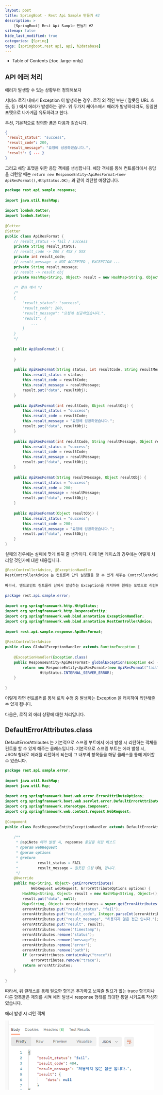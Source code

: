 ```yaml
---
layout: post
title: SpringBoot - Rest Api Sample 만들기 #2
description: >
    [SpringBoot] Rest Api Sample 만들기 #2
sitemap: false
hide_last_modified: true
categories: [Spring]
tags: [springboot,rest api, api, h2database]
---
```


- Table of Contents
{:toc .large-only}

## API 에러 처리
에러가 발생할 수 있는 상황부터 정의해보자

서비스 로직 내에서 Exception 이 발생하는 경우.
로직 외 적인 부분 ( 잘못된 URL 호출, 등 ) 에서 에러가 발생하는 경우.
위 두가지 케이스에서 에러가 발생하더라도, 동일한 포맷으로 나가게끔 유도하려고 한다.

우선, 기본적으로 정의한 폼은 다음과 같습니다.
```json
{
 "result_status": "success",
 "result_code": 200,
 "result_message": "요청에 성공하였습니다.",
 "result": { ... }
}
```


그리고 해당 포맷을 위한 응답 객체를 생성합니다. 해당 객체를 통해 컨트롤러에서 응답을 리턴할 때는 ```return new ResponseEntity<ApiResFormat>(new ApiResFormat(),HttpStatus.OK);``` 과 같이 리턴할 예정입니다.

```java
package rest.api.sample.response;

import java.util.HashMap;

import lombok.Getter;
import lombok.Setter;

@Getter
@Setter
public class ApiResFormat {
    // result_status -> fail / success
    private String result_status;
    // result_code -> 200 / 4XX / 5XX
    private int result_code;
    // result_message -> NOT ACCEPTED , EXCEPTION ...
    private String result_message;
    // result -> result obj
    private HashMap<String, Object> result = new HashMap<String, Object>();

    /* 결과 예시 */
    /* 
    {
        "result_status": "success",
        "result_code": 200,
        "result_message": "요청에 성공하였습니다.",
        "result": {
            ...
        }
    } 
    */

    public ApiResFormat() {

    }

    public ApiResFormat(String status, int resultCode, String resultMessage, Object resultObj) {
        this.result_status = status;
        this.result_code = resultCode;
        this.result_message = resultMessage;
        result.put("data", resultObj);
    }

    public ApiResFormat(int resultCode, Object resultObj) {
        this.result_status = "success";
        this.result_code = resultCode;
        this.result_message = "요청에 성공하였습니다.";
        result.put("data", resultObj);
    }

    public ApiResFormat(int resultCode, String resultMessage, Object resultObj) {
        this.result_status = "success";
        this.result_code = resultCode;
        this.result_message = resultMessage;
        result.put("data", resultObj);
    }

    public ApiResFormat(String resultMessage, Object resultObj) {
        this.result_status = "success";
        this.result_code = 200;
        this.result_message = resultMessage;
        result.put("data", resultObj);
    }

    public ApiResFormat(Object resultObj) {
        this.result_status = "success";
        this.result_code = 200;
        this.result_message = "요청에 성공하였습니다.";
        result.put("data", resultObj);
    }
}
```

실패의 경우에는 실패에 맞게 바꿔 줄 생각이다. 이제 1번 케이스의 경우에는 어떻게 처리할 것인가에 대한 내용입니다.

```java
@RestControllerAdvice, @ExceptionHandler
RestControllerAdvice 는 컨트롤러 단의 설정들을 할 수 있게 해주는 ControllerAdvice 의 확장 버전으로 응답 객체를 리턴할 수 있는 것이 특징이고, ExceptionHandler 는 Controller 단에서 발생하는 Exception을 핸들링 할 수 있도록 합니다. 

따라서, 엔드포인트 컨트롤러 단에서 발생하는 Exception을 캐치하여 원하는 포맷으로 리턴하기 위해 아래와 같이 설정 했습니다.

package rest.api.sample.error;

import org.springframework.http.HttpStatus;
import org.springframework.http.ResponseEntity;
import org.springframework.web.bind.annotation.ExceptionHandler;
import org.springframework.web.bind.annotation.RestControllerAdvice;

import rest.api.sample.response.ApiResFormat;

@RestControllerAdvice
public class GlobalExceptionHandler extends RuntimeException {

    @ExceptionHandler(Exception.class)
    public ResponseEntity<ApiResFormat> globalException(Exception ex) {
        return new ResponseEntity<ApiResFormat>(new ApiResFormat("fail", 500, "요청에 실패하였습니다.", null),
                HttpStatus.INTERNAL_SERVER_ERROR);
    }

}
```

이렇게 하면 컨트롤러를 통해 로직 수행 중 발생하는 Exception 을 캐치하여 리턴해줄 수 있게 됩니다.

다음은, 로직 외 에러 상황에 대한 처리입니다.

## DefaultErrorAttributes.class

DefaultErrorAttributes 는 기본적으로 스프링 부트에서 에러 발생 시 리턴하는 객체를 컨트롤 할 수 있게 해주는 클래스입니다. 기본적으로 스프링 부트는 에러 발생 시, JSON 형태로 에러를 리턴하게 되는데 그 내부의 항목들을 해당 클래스를 통해 제어할 수 있습니다.

```java
package rest.api.sample.error;

import java.util.HashMap;
import java.util.Map;

import org.springframework.boot.web.error.ErrorAttributeOptions;
import org.springframework.boot.web.servlet.error.DefaultErrorAttributes;
import org.springframework.stereotype.Component;
import org.springframework.web.context.request.WebRequest;

@Component
public class RestResponseEntityExceptionHandler extends DefaultErrorAttributes {

    /**
     * @apiNote 에러 발생 시, repsonse 통일을 위한 메소드
     * @param webRequest
     * @param options
     * @return
     *         result_status = FAIL
     *         result_message = 잘못된 요청 URL 입니다.
     */
    @Override
    public Map<String, Object> getErrorAttributes(
            WebRequest webRequest, ErrorAttributeOptions options) {
        HashMap<String, Object> result = new HashMap<String, Object>();
        result.put("data", null);
        Map<String, Object> errorAttributes = super.getErrorAttributes(webRequest, options);
        errorAttributes.put("result_status", "fail");
        errorAttributes.put("result_code", Integer.parseInt(errorAttributes.get("status").toString()));
        errorAttributes.put("result_message", "허용되지 않은 접근 입니다.");
        errorAttributes.put("result", result);
        errorAttributes.remove("timestamp");
        errorAttributes.remove("status");
        errorAttributes.remove("message");
        errorAttributes.remove("error");
        errorAttributes.remove("path");
        if (errorAttributes.containsKey("trace"))
            errorAttributes.remove("trace");
        return errorAttributes;
    }

}
```

따라서, 위 클래스를 통해 필요한 항목은 추가하고 보여줄 필요가 없는 trace 항목이나 다른 항목들은 제외를 시켜 에러 발생시 response 형태를 최대한 통일 시키도록 작성하였습니다.


에러 발생 시 리턴 객체

![restapi4](/assets/img/Spring/restapi4.png)
